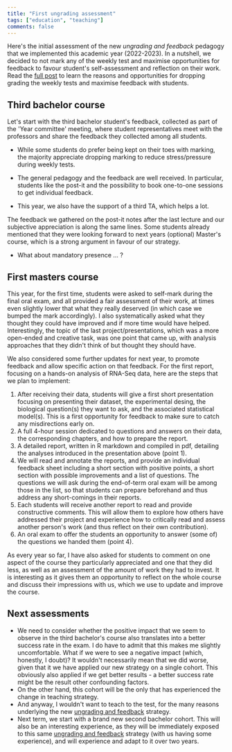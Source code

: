 ```yaml
---
title: "First ungrading assessment"
tags: ["education", "teaching"]
comments: false
---
```


Here's the initial assessment of the new *ungrading and feedback*
pedagogy that we implemented this academic year (2022-2023). In a
nutshell, we decided to not mark any of the weekly test and maximise
opportunities for feedback to favour student's self-assessment and
reflection on their work. Read the [full
post](https://lgatto.github.io/ungrading/) to learn the reasons and
opportunities for dropping grading the weekly tests and maximise
feedback with students.

## Third bachelor course

Let's start with the third bachelor student's feedback, collected as
part of the 'Year committee' meeting, where student representatives
meet with the professors and share the feedback they collected among
all students.

- While some students do prefer being kept on their toes with marking,
  the majority appreciate dropping marking to reduce stress/pressure
  during weekly tests.

- The general pedagogy and the feedback are well received. In
  particular, students like the post-it and the possibility to book
  one-to-one sessions to get individual feedback.

- This year, we also have the support of a third TA, which helps
  a lot.

The feedback we gathered on the post-it notes after the last lecture
and our subjective appreciation is along the same lines. Some students
already mentioned that they were looking forward to next years
(optional) Master's course, which is a strong argument in favour of
our strategy.

- What about mandatory presence ... ?

## First masters course

This year, for the first time, students were asked to self-mark during
the final oral exam, and all provided a fair assessment of their work,
at times even slightly lower that what they really deserved (in which
case we bumped the mark accordingly). I also systematically asked what
they thought they could have improved and if more time would have
helped. Interestingly, the topic of the last project/presentations,
which was a more open-ended and creative task, was one point that came
up, with analysis approaches that they didn't think of but thought
they should have.

We also considered some further updates for next year, to promote
feedback and allow specific action on that feedback. For the first
report, focusing on a hands-on analysis of RNA-Seq data, here are the
steps that we plan to implement:

1. After receiving their data, students will give a first short
   presentation focusing on presenting their dataset, the experimental
   desing, the biological question(s) they want to ask, and the
   associated statistical model(s). This is a first opportunity for
   feedback to make sure to catch any misdirections early on.
2. A full 4-hour session dedicated to questions and answers on their
   data, the corresponding chapters, and how to prepare the report.
3. A detailed report, written in R markdown and compiled in pdf,
   detailing the analyses introduced in the presentation above (point
   1).
4. We will read and annotate the reports, and provide an individual
   feedback sheet including a short section with positive points, a
   short section with possible improvements and a list of
   questions. The questions we will ask during the end-of-term oral
   exam will be among those in the list, so that students can prepare
   beforehand and thus address any short-comings in their reports.
5. Each students will receive another report to read and provide
   constructive comments. This will allow them to explore how others
   have addressed their project and experience how to critically read
   and assess another person's work (and thus reflect on their own
   contribution).
6. An oral exam to offer the students an opportunity to answer (some
   of) the questions we handed them (point 4).

As every year so far, I have also asked for students to comment on one
aspect of the course they particularly appreciated and one that they
did less, as well as an assessment of the amount of work they had to
invest. It is interesting as it gives them an opportunity to reflect
on the whole course and discuss their impressions with us, which we
use to update and improve the course.

## Next assessments

- We need to consider whether the positive impact that we seem to
  observe in the third bachelor's course also translates into a better
  success rate in the exam. I do have to admit that this makes me
  slightly uncomfortable. What if we were to see a negative impact
  (which, honestly, I doubt)? It wouldn't necessarily mean that we did
  worse, given that it we have applied our new strategy on a single
  cohort. This obviously also applied if we get better results - a
  better success rate might be the result other confounding factors.
- On the other hand, this cohort will be the only that has experienced
  the change in teaching strategy.
- And anyway, I wouldn't want to teach to the test, for the many
  reasons underlying the new [ungrading and
  feedback](https://lgatto.github.io/ungrading/) strategy.
- Next term, we start with a brand new second bachelor cohort. This
  will also be an interesting experience, as they will be immediately
  exposed to this same [ungrading and
  feedback](https://lgatto.github.io/ungrading/) strategy (with us
  having some experience), and will experience and adapt to it over
  two years.
